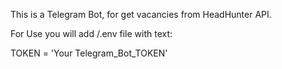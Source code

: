 This is a Telegram Bot, for get vacancies from HeadHunter API.

For Use you will add /.env file with text:

TOKEN = 'Your Telegram_Bot_TOKEN'